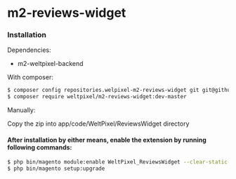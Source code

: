 # m2-reviews-widget

### Installation

Dependencies:
 - m2-weltpixel-backend

With composer:

```sh
$ composer config repositories.welpixel-m2-reviews-widget git git@github.com:rusdragos/m2-reviews-widget.git
$ composer require weltpixel/m2-reviews-widget:dev-master
```

Manually:

Copy the zip into app/code/WeltPixel/ReviewsWidget directory


#### After installation by either means, enable the extension by running following commands:

```sh
$ php bin/magento module:enable WeltPixel_ReviewsWidget --clear-static-content
$ php bin/magento setup:upgrade
```
